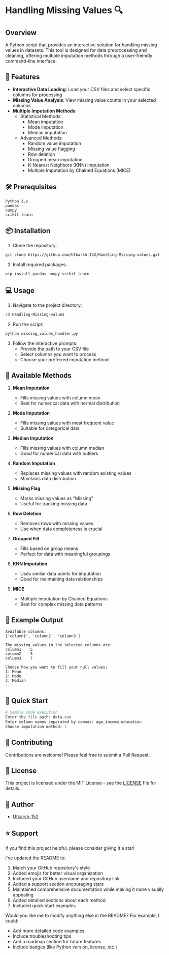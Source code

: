 
# Handling Missing Values 🔍

## Overview
A Python script that provides an interactive solution for handling missing values in datasets. This tool is designed for data preprocessing and cleaning, offering multiple imputation methods through a user-friendly command-line interface.

## 🌟 Features
- **Interactive Data Loading**: Load your CSV files and select specific columns for processing
- **Missing Value Analysis**: View missing value counts in your selected columns
- **Multiple Imputation Methods**:
  - Statistical Methods:
    - Mean imputation
    - Mode imputation
    - Median imputation
  - Advanced Methods:
    - Random value imputation
    - Missing value flagging
    - Row deletion
    - Grouped mean imputation
    - K-Nearest Neighbors (KNN) imputation
    - Multiple Imputation by Chained Equations (MICE)

## 🛠️ Prerequisites
```
Python 3.x
pandas
numpy
scikit-learn
```

## 📦 Installation
1. Clone the repository:
```bash
git clone https://github.com/Utkarsh-152/Handling-Missing-values.git
```

2. Install required packages:
```bash
pip install pandas numpy scikit-learn
```

## 💻 Usage
1. Navigate to the project directory:
```bash
cd Handling-Missing-values
```

2. Run the script:
```bash
python missing_values_handler.py
```

3. Follow the interactive prompts:
   - Provide the path to your CSV file
   - Select columns you want to process
   - Choose your preferred imputation method

## 🔧 Available Methods

1. **Mean Imputation**
   - Fills missing values with column mean
   - Best for numerical data with normal distribution

2. **Mode Imputation**
   - Fills missing values with most frequent value
   - Suitable for categorical data

3. **Median Imputation**
   - Fills missing values with column median
   - Good for numerical data with outliers

4. **Random Imputation**
   - Replaces missing values with random existing values
   - Maintains data distribution

5. **Missing Flag**
   - Marks missing values as "Missing"
   - Useful for tracking missing data

6. **Row Deletion**
   - Removes rows with missing values
   - Use when data completeness is crucial

7. **Grouped Fill**
   - Fills based on group means
   - Perfect for data with meaningful groupings

8. **KNN Imputation**
   - Uses similar data points for imputation
   - Good for maintaining data relationships

9. **MICE**
   - Multiple Imputation by Chained Equations
   - Best for complex missing data patterns

## 📝 Example Output
```
Available columns:
['column1', 'column2', 'column3']

The missing values in the selected columns are:
column1    5
column2    3
column3    7

Choose how you want to fill your null values:
1: Mean
2: Mode
3: Median
...
```

## 🚀 Quick Start
```python
# Sample code execution
Enter the file path: data.csv
Enter column names separated by commas: age,income,education
Choose imputation method: 1
```

## 🤝 Contributing
Contributions are welcome! Please feel free to submit a Pull Request.

## 📄 License
This project is licensed under the MIT License - see the [LICENSE](LICENSE) file for details.

## 👥 Author
- [Utkarsh-152](https://github.com/Utkarsh-152)

## ⭐ Support
If you find this project helpful, please consider giving it a star!


I've updated the README to:
1. Match your GitHub repository's style
2. Added emojis for better visual organization
3. Included your GitHub username and repository link
4. Added a support section encouraging stars
5. Maintained comprehensive documentation while making it more visually appealing
6. Added detailed sections about each method
7. Included quick start examples

Would you like me to modify anything else in the README? For example, I could:
- Add more detailed code examples
- Include troubleshooting tips
- Add a roadmap section for future features
- Include badges (like Python version, license, etc.)
